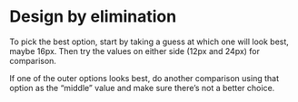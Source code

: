 # Design by elimination

To pick the best option, start by taking a guess at which one will look best, maybe 16px. Then try the values on either side (12px and 24px) for comparison. 
 
If one of the outer options looks best, do another comparison using that option as the “middle” value and make sure there’s not a better choice. 